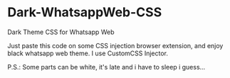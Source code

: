 # Dark-WhatsappWeb-CSS
 Dark Theme CSS for Whatsapp Web

Just paste this code on some CSS injection browser extension, and enjoy black whatsapp web theme. 
I use CustomCSS Injector.

P.S.: Some parts can be white, it's late and i have to sleep i guess...